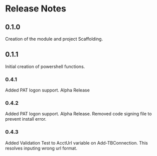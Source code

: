 # Release Notes

## 0.1.0

Creation of the module and project Scaffolding.

## 0.1.1

Initial creation of powershell functions.

### 0.4.1

Added PAT logon support. Alpha Release

### 0.4.2

Added PAT logon support. Alpha Release.
Removed code signing file to prevent install
error.

### 0.4.3

Added Validation Test to AcctUrl variable on Add-TBConnection.
This resolves inputing wrong url format.